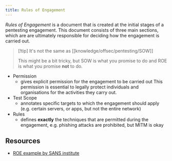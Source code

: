 ```yaml
---
title: Rules of Engagement
---
```


_Rules of Engagement_ is a document that is created at the initial stages of a pentesting engagement. This document consists of three main sections, which are are ultimately responsible for deciding how the engagement is carried out.

> [!tip] It's not the same as [[knowledge/offsec/pentesting/SOW]]
>
> This might be a bit tricky, but SOW is what you promise to do and ROE is what you promise **not** to do.

- Permission
  - gives explicit permission for the engagement to be carried out This permission is essential to legally protect individuals and organisations for the activities they carry out.
- Test Scope
  - annotates specific targets to which the engagement should apply (e.g. certain servers, or apps, but not the entire network)
- Rules
  - defines **exactly** the techniques that are permitted during the engagement, e.g. phishing attacks are prohibited, but MITM is okay

## Resources

- [ROE example by SANS institute](https://sansorg.egnyte.com/dl/bF4I3yCcnt/)
